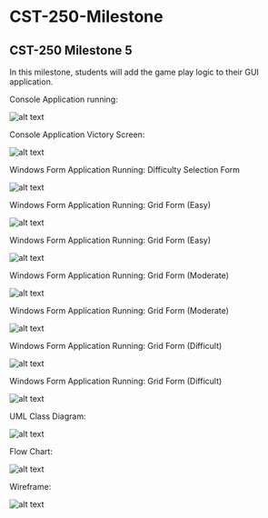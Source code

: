 # CST-250-Milestone
## CST-250 Milestone 5

In this milestone, students will add the game play logic to their GUI application.

Console Application running:

![alt text](https://github.com/JLAGCU/CST-250-Milestone/blob/main/Images/Console%20App.png?raw=true)


Console Application Victory Screen:

![alt text](https://github.com/JLAGCU/CST-250-Milestone/blob/main/Images/Console%20App%20Victory.png?raw=true)


Windows Form Application Running: Difficulty Selection Form

![alt text](https://github.com/JLAGCU/CST-250-Milestone/blob/main/Images/Windows%20Form%20Difficulty.png?raw=true)


Windows Form Application Running: Grid Form (Easy)

![alt text](https://github.com/JLAGCU/CST-250-Milestone/blob/main/Images/Windows%20Form%20Easy1.png?raw=true)


Windows Form Application Running: Grid Form (Easy)

![alt text](https://github.com/JLAGCU/CST-250-Milestone/blob/main/Images/Windows%20Form%20Easy2.png?raw=true)


Windows Form Application Running: Grid Form (Moderate)

![alt text](https://github.com/JLAGCU/CST-250-Milestone/blob/main/Images/Windows%20Form%20Moderate1.png?raw=true)


Windows Form Application Running: Grid Form (Moderate)

![alt text](https://github.com/JLAGCU/CST-250-Milestone/blob/main/Images/Windows%20Form%20Moderate2.png?raw=true)


Windows Form Application Running: Grid Form (Difficult)

![alt text](https://github.com/JLAGCU/CST-250-Milestone/blob/main/Images/Windows%20Form%20Difficult1.png?raw=true)


Windows Form Application Running: Grid Form (Difficult)

![alt text](https://github.com/JLAGCU/CST-250-Milestone/blob/main/Images/Windows%20Form%20Difficult2.png?raw=true)


UML Class Diagram:

![alt text](https://github.com/JLAGCU/CST-250-Milestone/blob/main/Images/Milestone%20UML.png?raw=true)


Flow Chart:

![alt text](https://github.com/JLAGCU/CST-250-Milestone/blob/main/Images/Milestone%20Flow%20Chart.png?raw=true)


Wireframe:

![alt text](https://github.com/JLAGCU/CST-250-Milestone/blob/main/Images/Milestone%20Wireframe.png?raw=true)